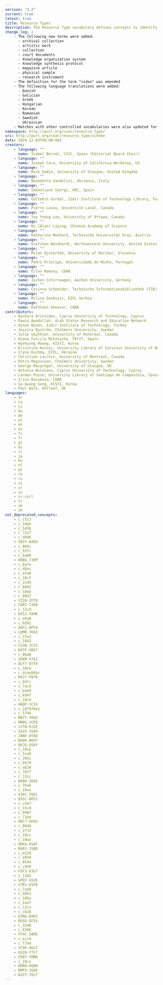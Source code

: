 ```yaml
---
version: "3.2"
current: true
latest: true
title: Resource Types
description: The Resource Type vocabulary defines concepts to identify the genre of a resource. Such resources, like publications, research data, audio and video objects, are typically deposited in institutional and thematic repositories or published in ejournals. This vocabulary supports a hierarchical model that relates narrower and broader concepts. Multilingual labels regard regional distinctions in language and term. Concepts of this vocabulary are mapped with terms and concepts of similar vocabularies and dictionaries.
change_log: |
    - The following new terms were added:
      - archival collection
      - artistic work
      - collection
      - court documents
      - knowledge organization system
      - knowledge synthesis protocol
      - magazine article
      - physical sample
      - research instrument
    - The definition for the term "video" was amended
    - The following language translations were added:
      - Danish
      - Galician
      - Greek
      - Hungarian
      - Korean
      - Romanian
      - Swedish
      - Ukrainian
    - Matches with other controlled vocabularies were also updated for all terms
namespace: http://purl.org/coar/resource_type/
uri: http://purl.org/coar/resource_type/scheme
date: 2024-12-03T00:00:00Z
creators:
    - language: ""
      name: Isabel Bernal, CSIC, Spain (Editorial Board Chair)
    - language: ""
      name: Joseph Cera, University of California-Berkeley, US
    - language: ""
      name: Mick Eadie, University of Glasgow, United Kingdom
    - language: ""
      name: Benedetta Gandolini, 4Science, Italy
    - language: ""
      name: Sebastiano Giorgi, UOC, Spain
    - language: ""
      name: Gültekin Gürdal, Izmir Institute of Technology Library, Turkey
    - language: ""
      name: Pierre Lasou, Université Laval, Canada
    - language: ""
      name: Yoo Young Lee, University of Ottawa, Canada
    - language: ""
      name: Ku (Alan) Liping, Chinese Academy of Science
    - language: ""
      name: Katharina Menhard, Technische Universität Graz, Austria
    - language: ""
      name: Gretchen Neidhardt, Northwestern University, United States
    - language: ""
      name: Milan Ojsteršek, University of Maribor, Slovenia
    - language: ""
      name: Pedro Príncipe, Universidade do Minho, Portugal
    - language: ""
      name: Ellen Ramsey, COAR
    - language: ""
      name: Jochen Schirrwagen, Aachen University, Germany
    - language: ""
      name: Corinna Schneider, Technische Informationsbibliothek (TIB), Germany
    - language: ""
      name: Milica Sevkusic, EIFL Serbia
    - language: ""
      name: Kathleen Shearer, COAR
contributors:
    - Barbara Aristidou, Cyprus University of Technology, Cyprus
    - Rawia Awadallah, Arab States Research and Education Network
    - Aysen Binen, Izmir Institute of Technology, Turkey
    - Jessica Byström, Chalmers University, Sweden
    - Julie Gauthier, University of Montreal, Canada
    - Diana Furcila Mihalache, FECYT, Spain
    - Hyekyong Hwang, KISTI, Korea
    - Krisztina Korosi, University Library of Corvinus University of Budapest, Hungary
    - Iryna Kuchma, EIFL, Ukraine
    - Christian Lacroix, University of Montreal, Canada
    - Petra Magnusson, Chalmers University, Sweden
    - George Macgregor, University of Glasgow, UK
    - Antonia Nicolaou, Cyprus University of Technology, Cyprus
    - Carmen Posse, University Library of Santiago de Compostela, Spain
    - Irina Razumova, COAR
    - Sa-kwang Song, KISTI, Korea
    - Paul Walk, Antleaf, UK
languages:
    - ar
    - ca
    - cs
    - da
    - de
    - el
    - en
    - es
    - fi
    - fr
    - gl
    - hu
    - it
    - ja
    - ko
    - nl
    - pt
    - ro
    - ru
    - sl
    - sr
    - sv
    - sr-cyrl
    - tr
    - uk
    - zh
not_deprecated_concepts:
    - c_c513
    - c_18gh
    - c_545b
    - c_7a1f
    - c_db06
    - SB3Y-W4EH
    - c_86bc
    - c_93fc
    - c_ba08
    - H9BQ-739P
    - c_8a7e
    - c_46ec
    - c_efa0
    - c_18cf
    - c_2cd9
    - c_8042
    - c_18op
    - c_0857
    - YZ1N-ZFT9
    - F8RT-TJK0
    - c_12cd
    - DX5J-TA9R
    - c_e9a0
    - c_6501
    - A8F1-NPV9
    - CQMR-7K63
    - c_2fe3
    - c_1843
    - C53B-JCY5
    - D97F-VB57
    - c_0640
    - 2H0M-X761
    - ACF7-8YT9
    - c_18cw
    - c_dcae04bc
    - H41Y-FW7B
    - c_bdcc
    - c_7acd
    - c_beb9
    - c_6947
    - c_18cd
    - H6QP-SC1X
    - c_2df8fbb1
    - c_5794
    - BW7T-YM2G
    - MW8G-3CR8
    - 1YTN-RJZE
    - 542X-3S04
    - JBNF-DYAD
    - NHD0-W6SY
    - 8KJG-QS0Y
    - c_18cp
    - c_5ce6
    - c_393c
    - c_6670
    - c_ab20
    - c_7877
    - c_12cc
    - QH80-2R4E
    - c_7bab
    - c_18ws
    - 43KC-T6DC
    - QX5C-AR31
    - c_c94f
    - c_15cd
    - c_998f
    - c_71bd
    - 6NC7-GK9S
    - c_0040
    - c_2f33
    - c_18cc
    - c_18wz
    - 9DKX-KSAF
    - R60J-J5BD
    - c_b239
    - c_e059
    - c_8544
    - c_c950
    - FXF3-D3G7
    - c_1162
    - GPQ7-G5VE
    - S7R1-K5P0
    - c_7ad9
    - c_ddb1
    - c_186u
    - c_baaf
    - c_12ce
    - c_cb28
    - 63NG-B465
    - DD58-GFSX
    - c_3248
    - c_816b
    - FF4C-28RK
    - c_ecc8
    - c_f744
    - YC9F-HGCF
    - GSZA-Y7V7
    - Z907-YMBB
    - c_18co
    - AM6W-6QAW
    - RMP5-3GQ6
    - W2XT-7017
---
```


